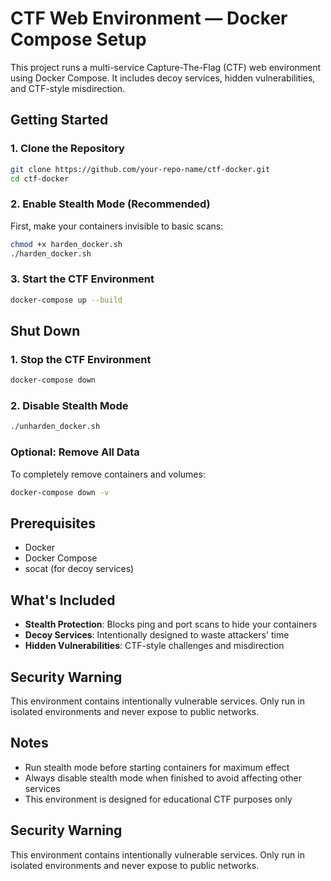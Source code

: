 # CTF Web Environment — Docker Compose Setup

This project runs a multi-service Capture-The-Flag (CTF) web environment using Docker Compose. It includes decoy services, hidden vulnerabilities, and CTF-style misdirection.

## Getting Started

### 1. Clone the Repository
```bash
git clone https://github.com/your-repo-name/ctf-docker.git
cd ctf-docker
```

### 2. Enable Stealth Mode (Recommended)
First, make your containers invisible to basic scans:
```bash
chmod +x harden_docker.sh
./harden_docker.sh
```

### 3. Start the CTF Environment
```bash
docker-compose up --build
```

## Shut Down

### 1. Stop the CTF Environment
```bash
docker-compose down
```

### 2. Disable Stealth Mode
```bash
./unharden_docker.sh
```

### Optional: Remove All Data
To completely remove containers and volumes:
```bash
docker-compose down -v
```

## Prerequisites

- Docker
- Docker Compose
- socat (for decoy services)

## What's Included

- **Stealth Protection**: Blocks ping and port scans to hide your containers
- **Decoy Services**: Intentionally designed to waste attackers' time
- **Hidden Vulnerabilities**: CTF-style challenges and misdirection

## Security Warning

This environment contains intentionally vulnerable services. Only run in isolated environments and never expose to public networks.

## Notes

- Run stealth mode before starting containers for maximum effect
- Always disable stealth mode when finished to avoid affecting other services
- This environment is designed for educational CTF purposes only

## Security Warning

This environment contains intentionally vulnerable services. Only run in isolated environments and never expose to public networks.

